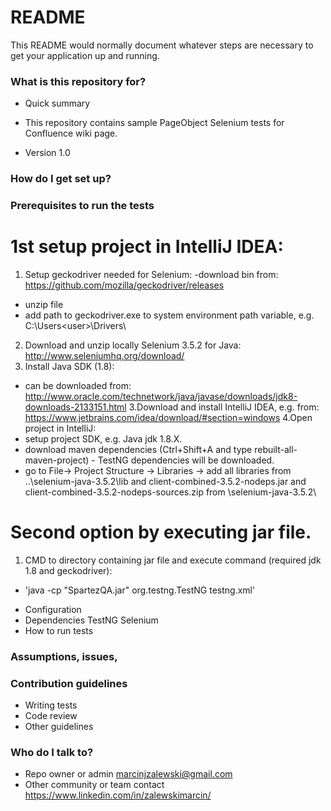 # README #

This README would normally document whatever steps are necessary to get your application up and running.

### What is this repository for? ###

* Quick summary
- This repository contains sample PageObject Selenium tests for Confluence wiki page. 
* Version
1.0

### How do I get set up? ###

### Prerequisites to run the tests ###
# 1st setup project in IntelliJ IDEA: # 
1. Setup geckodriver needed for Selenium:
 -download bin from: https://github.com/mozilla/geckodriver/releases
 - unzip file
 - add path to geckodriver.exe to system environment path variable, e.g. C:\Users\<user>\Drivers\
2. Download and unzip locally Selenium 3.5.2 for Java: http://www.seleniumhq.org/download/ 
3. Install Java SDK (1.8):
 - can be downloaded from: http://www.oracle.com/technetwork/java/javase/downloads/jdk8-downloads-2133151.html
3.Download and install IntelliJ IDEA, e.g. from: https://www.jetbrains.com/idea/download/#section=windows
4.Open project in IntelliJ:
 - setup project SDK, e.g. Java jdk 1.8.X.
 - download maven dependencies (Ctrl+Shift+A and type rebuilt-all-maven-project) - TestNG dependencies will be downloaded. 
 - go to File-> Project Structure -> Libraries -> add all libraries from ..\selenium-java-3.5.2\lib and client-combined-3.5.2-nodeps.jar and client-combined-3.5.2-nodeps-sources.zip from <pathtoselenium>\selenium-java-3.5.2\

# Second option by executing jar file. # 
1. CMD to directory containing jar file and execute command (required jdk 1.8 and geckodriver):
- 'java -cp "SpartezQA.jar" org.testng.TestNG testng.xml'

* Configuration
* Dependencies
TestNG
Selenium
* How to run tests

### Assumptions, issues, 


### Contribution guidelines ###

* Writing tests
* Code review
* Other guidelines

### Who do I talk to? ###

* Repo owner or admin
marcinjzalewski@gmail.com
* Other community or team contact
https://www.linkedin.com/in/zalewskimarcin/
